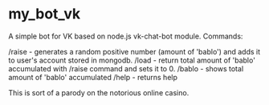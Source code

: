 # my_bot_vk
A simple bot for VK based on node.js vk-chat-bot module. Commands:

/raise - generates a random positive number (amount of 'bablo') and adds it to user's account stored in mongodb.
/load - return total amount of 'bablo' accumulated with /raise command and sets it to 0.
/bablo - shows total amount of 'bablo' accumulated
/help - returns help

This is sort of a parody on the notorious online casino.
